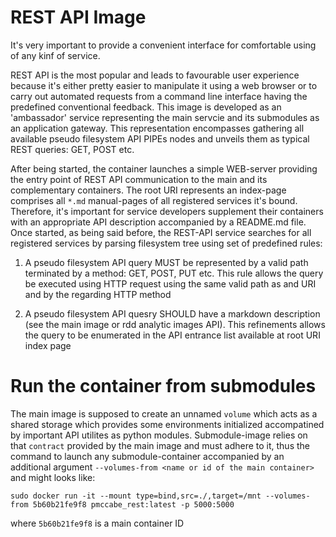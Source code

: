 # REST API Image

It's very important to provide a convenient interface for comfortable using of any kinf of service.

REST API is the most popular and leads to favourable user experience because it's either pretty easier to manipulate it using a web browser or to carry out automated requests from a command line interface having the predefined conventional feedback.
This image is developed as an 'ambassador' service representing the main servcie and its submodules as an application gateway. This representation encompasses gathering all available pseudo filesystem API PIPEs nodes and unveils them as typical REST queries: GET, POST etc.

After being started, the container launches a simple WEB-server providing the entry point of REST API communication to the main and its complementary containers.
The root URI represents an index-page comprises all `*.md` manual-pages of all registered services it's bound. Therefore, it's important for service developers supplement their containers with an appropriate API description accompanied by a README.md file.
Once started, as being said before, the REST-API service searches for all registered services by parsing filesystem tree using set of predefined rules:

1) A pseudo filesystem API query MUST be represented by a valid path terminated by a method: GET, POST, PUT etc.
This rule allows the query be executed using HTTP request using the same valid path as and URI and by the regarding HTTP method

2) A pseudo filesystem API quesry SHOULD have a markdown description (see the main image or rdd analytic images API).
This refinements allows the query to be enumerated in the API entrance list available at root URI index page


# Run the container from submodules

The main image is supposed to create an unnamed `volume` which acts as a shared storage which provides some environments initialized accompatined by important API utilites as python modules.
Submodule-image relies on that `contract` provided by the main image and must adhere to it, thus the command to launch any submodule-container accompanied by an additional argument `--volumes-from <name or id of the main container>` and might looks like:

`sudo docker run -it --mount type=bind,src=./,target=/mnt --volumes-from 5b60b21fe9f8 pmccabe_rest:latest -p 5000:5000`

where `5b60b21fe9f8` is a main container ID
